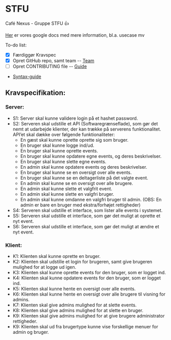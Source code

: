 # STFU
Café Nexus - Gruppe STFU :+1: 

[Her](https://docs.google.com/document/d/1_j1ZEVx0nU_N87oObxM9vNFDwwM2IIOCrq8Y3ME7hMY/edit?usp=sharing) er vores google docs med mere information, bl.a. usecase mv

 To-do list:
- [x] Færdiggør Kravspec
- [x] Opret GitHub repo, samt team -- [Team](https://github.com/orgs/Distribuerede-Systemer-2017/teams/gruppe-stfu/members) 
- [ ] Opret CONTRIBUTING file -- [Guide](https://github.com/blog/1184-contributing-guidelines)

- [Syntax-guide](https://help.github.com/articles/basic-writing-and-formatting-syntax)


## Kravspecifikation:

### Server:
- S1: Server skal kunne validere login på et hashet password.
- S2: Serveren skal udstille et API (Softwaregrænseflade), som gør det nemt at udarbejde klienter, der kan trække på serverens funktionalitet. API’et skal dække over følgende funktionaliteter:
   - En gæst skal kunne oprette oprette sig som bruger.
   - En bruger skal kunne logge ind/ud.
   - En bruger skal kunne oprette events.
   - En bruger skal kunne opdatere egne events, og deres beskrivelser. 
   - En bruger skal kunne slette egne events. 
   - En admin skal kunne opdatere events og deres beskrivelser.
   - En bruger skal kunne se en oversigt over alle events.
   - En bruger skal kunne se en deltagerliste på det valgte event.
   - En admin skal kunne se en oversigt over alle brugere. 
   - En admin skal kunne slette et valgfrit event.
   - En admin skal kunne slette en valgfri bruger. 
   - En admin skal kunne omdanne en valgfri bruger til admin. (OBS: En admin er bare en bruger med ekstra/forhøjet rettigheder)
- S4: Serveren skal udstille et interface, som lister alle events i systemet. 
- S5: Serveren skal udstille et interface, som gør det muligt at oprette et nyt event.
- S6: Serveren skal udstille et interface, som gør det muligt at ændre et nyt event.

### Klient:
- K1: Klienten skal kunne oprette en bruger.
- K2: Klienten skal udstille et login for brugeren, samt give brugeren mulighed for at logge ud igen. 
- K3: Klienten skal kunne oprette events for den bruger, som er logget ind. 
- K4: Klienten skal kunne opdatere events for den bruger, som er logget ind. 
- K5: Klienten skal kunne hente en oversigt over alle events.
- K6: Klienten skal kunne hente en oversigt over alle brugere til visning for admins.
- K7: Klienten skal give admins mulighed for at slette events.
- K8: Klienten skal give admins mulighed for at slette en bruger. 
- K9: Klienten skal give admins mulighed for at give brugere administrator rettigheder. 
- K9: Klienten skal ud fra brugertype kunne vise forskellige menuer for admin og bruger. 
